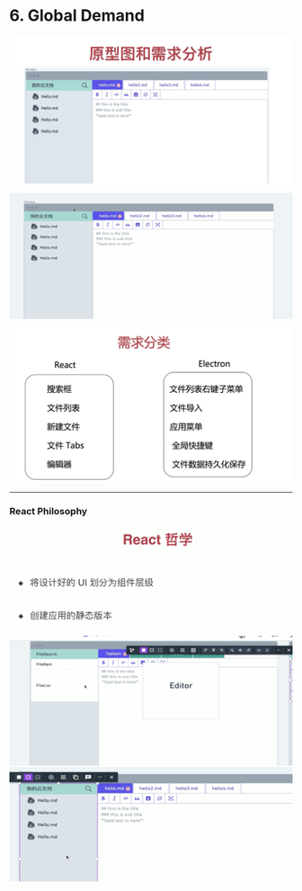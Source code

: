 # 6. Global Demand

![](img/2020-04-12-15-55-07.png)

![](img/2020-04-12-15-55-25.png)

![](img/2020-04-12-16-00-58.png)

---

### React Philosophy

![](img/2020-04-12-16-05-17.png)
![](img/2020-04-12-16-08-03.png)
![](img/2020-04-12-16-08-11.png)






























